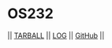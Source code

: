 # OS232

|| [TARBALL]() || [LOG](https://cnotgate.github.io/os232/TXT/mylog.txt) || [GitHub](https://github.com/cnotgate/os232/) ||

